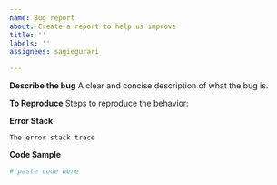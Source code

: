 ```yaml
---
name: Bug report
about: Create a report to help us improve
title: ''
labels: ''
assignees: sagiegurari

---
```


**Describe the bug**
A clear and concise description of what the bug is.

**To Reproduce**
Steps to reproduce the behavior:

**Error Stack**
```console
The error stack trace
```

**Code Sample**
```sh
# paste code here
```
